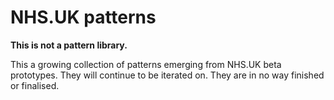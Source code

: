 # NHS.UK patterns

**This is not a pattern library.**

This a growing collection of patterns emerging from NHS.UK beta prototypes. They will continue to be iterated on. They are in no way finished or finalised.





